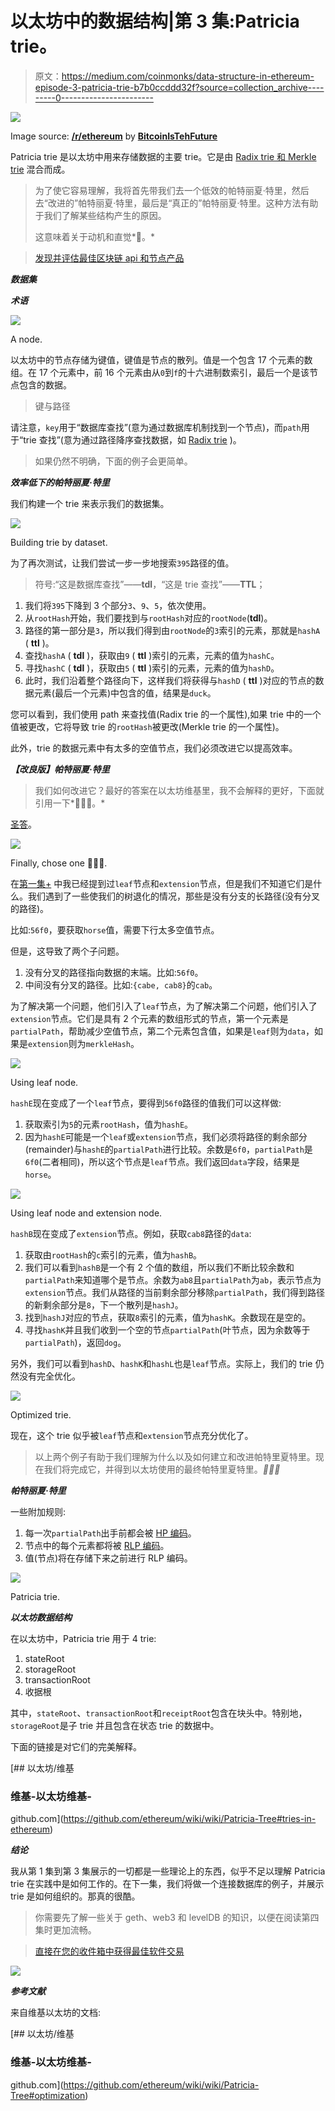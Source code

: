 # 以太坊中的数据结构|第 3 集:Patricia trie。

> 原文：<https://medium.com/coinmonks/data-structure-in-ethereum-episode-3-patricia-trie-b7b0ccddd32f?source=collection_archive---------0----------------------->

![](img/fc35c38c4302572f0e64075633fd31c8.png)

Image source: [**/r/ethereum**](https://www.reddit.com/r/ethereum/comments/67sds9/ethereum_background_wallpaper_image_in_hd/) by [**BitcoinIsTehFuture**](https://www.reddit.com/user/BitcoinIsTehFuture)

Patricia trie 是以太坊中用来存储数据的主要 trie。它是由 [Radix trie 和 Merkle trie](/@phansnt/data-structure-in-ethereum-episode-2-radix-trie-and-merkle-trie-d941d0bfd69a) 混合而成。

> 为了使它容易理解，我将首先带我们去一个低效的帕特丽夏·特里，然后去“改进的”帕特丽夏·特里，最后是“真正的”帕特丽夏·特里。这种方法有助于我们了解某些结构产生的原因。
> 
> 这意味着关于动机和直觉*🏃。*

> [发现并评估最佳区块链 api 和节点产品](https://coincodecap.com/category/blockchain-node-and-api)

***数据集***

***术语***

![](img/a6aad55a095d3dcb701ce2589e8acc6e.png)

A node.

以太坊中的节点存储为键值，键值是节点的散列。值是一个包含 17 个元素的数组。在 17 个元素中，前 16 个元素由从`0`到`f`的十六进制数索引，最后一个是该节点包含的数据。

> 键与路径

请注意，`key`用于“数据库查找”(意为通过数据库机制找到一个节点)，而`path`用于“trie 查找”(意为通过路径降序查找数据，如 [Radix trie](/@phansnt/data-structure-in-ethereum-episode-2-radix-trie-and-merkle-trie-d941d0bfd69a) )。

> 如果仍然不明确，下面的例子会更简单。

***效率低下的帕特丽夏·特里***

我们构建一个 trie 来表示我们的数据集。

![](img/36e18a093a87cf5fa896ddda5443befd.png)

Building trie by dataset.

为了再次测试，让我们尝试一步一步地搜索`395`路径的值。

> 符号:“这是数据库查找”——**tdl**，“这是 trie 查找”——**TTL**；

1.  我们将`395`下降到 3 个部分`3`、`9`、`5`，依次使用。
2.  从`rootHash`开始，我们要找到与`rootHash`对应的`rootNode`(**tdl**)。
3.  路径的第一部分是`3`，所以我们得到由`rootNode`的`3`索引的元素，那就是`hashA` ( **ttl** )。
4.  查找`hashA` ( **tdl** )，获取由`9` ( **ttl** )索引的元素，元素的值为`hashC`。
5.  寻找`hashC` ( **tdl** )，获取由`5` ( **ttl** )索引的元素，元素的值为`hashD`。
6.  此时，我们沿着整个路径向下，这样我们将获得与`hashD` ( **ttl** )对应的节点的数据元素(最后一个元素)中包含的值，结果是`duck`。

您可以看到，我们使用 path 来查找值(Radix trie 的一个属性),如果 trie 中的一个值被更改，它将导致 trie 的`rootHash`被更改(Merkle trie 的一个属性)。

此外，trie 的数据元素中有太多的空值节点，我们必须改进它以提高效率。

***【改良版】帕特丽夏·特里***

> 我们如何改进它？最好的答案在以太坊维基里，我不会解释的更好，下面就引用一下*💅💅💅。*

[圣答](https://github.com/ethereum/wiki/wiki/Patricia-Tree#optimization)。

![](img/ebf739b95badbcce9a387446174ead30.png)

Finally, chose one 💆💆💆.

在[第一集+](/@phansnt/data-structure-in-ethereum-episode-1-compact-hex-prefix-encoding-12558ae02791) 中我已经提到过`leaf`节点和`extension`节点，但是我们不知道它们是什么。我们遇到了一些使我们的树退化的情况，那些是没有分支的长路径(没有分叉的路径)。

比如:`56f0`，要获取`horse`值，需要下行太多空值节点。

但是，这导致了两个子问题。

1.  没有分叉的路径指向数据的末端。比如:`56f0`。
2.  中间没有分叉的路径。比如:`{cabe, cab8}`的`cab`。

为了解决第一个问题，他们引入了`leaf`节点，为了解决第二个问题，他们引入了`extension`节点。它们是具有 2 个元素的数组形式的节点，第一个元素是`partialPath`，帮助减少空值节点，第二个元素包含值，如果是`leaf`则为`data`，如果是`extension`则为`merkleHash`。

![](img/a51026a8f3c7d2b917c97b7c4171b77a.png)

Using leaf node.

`hashE`现在变成了一个`leaf`节点，要得到`56f0`路径的值我们可以这样做:

1.  获取索引为`5`的元素`rootHash`，值为`hashE`。
2.  因为`hashE`可能是一个`leaf`或`extension`节点，我们必须将路径的剩余部分(remainder)与`hashE`的`partialPath`进行比较。余数是`6f0`，`partialPath`是`6f0`(二者相同)，所以这个节点是`leaf`节点。我们返回`data`字段，结果是`horse`。

![](img/87a97e0084134204c5f54fd44d4b4b0e.png)

Using leaf node and extension node.

`hashB`现在变成了`extension`节点。例如，获取`cab8`路径的`data`:

1.  获取由`rootHash`的`c`索引的元素，值为`hashB`。
2.  我们可以看到`hashB`是一个有 2 个值的数组，所以我们不断比较余数和`partialPath`来知道哪个是节点。余数为`ab8`且`partialPath`为`ab`，表示节点为`extension`节点。我们从路径的当前剩余部分移除`partialPath`，我们得到路径的新剩余部分是`8`，下一个散列是`hashJ`。
3.  找到`hashJ`对应的节点，获取`8`索引的元素，值为`hashK`。余数现在是空的。
4.  寻找`hashK`并且我们收到一个空的节点`partialPath`(叶节点，因为余数等于`partialPath`)，返回`dog`。

另外，我们可以看到`hashD`、`hashK`和`hashL`也是`leaf`节点。实际上，我们的 trie 仍然没有完全优化。

![](img/bfb932dc2f486645bbbaacd4d5405342.png)

Optimized trie.

现在，这个 trie 似乎被`leaf`节点和`extension`节点充分优化了。

> 以上两个例子有助于我们理解为什么以及如何建立和改进帕特里夏特里。现在我们将完成它，并得到以太坊使用的最终帕特里夏特里。*🚀🚀🚀*

***帕特丽夏·特里***

一些附加规则:

1.  每一次`partialPath`出手前都会被 [HP 编码](/@phansnt/data-structure-in-ethereum-episode-1-compact-hex-prefix-encoding-12558ae02791)。
2.  节点中的每个元素都将被 [RLP 编码](/@phansnt/data-structure-in-ethereum-episode-1-recursive-length-prefix-rlp-encoding-decoding-d1016832f919)。
3.  值(节点)将在存储下来之前进行 RLP 编码。

![](img/f709de4573000f1121e6e0b8a3de86eb.png)

Patricia trie.

***以太坊数据结构***

在以太坊中，Patricia trie 用于 4 trie:

1.  stateRoot
2.  storageRoot
3.  transactionRoot
4.  收据根

其中，`stateRoot`、`transactionRoot`和`receiptRoot`包含在块头中。特别地，`storageRoot`是子 trie 并且包含在状态 trie 的数据中。

下面的链接是对它们的完美解释。

[](https://github.com/ethereum/wiki/wiki/Patricia-Tree#tries-in-ethereum) [## 以太坊/维基

### 维基-以太坊维基-

github.com](https://github.com/ethereum/wiki/wiki/Patricia-Tree#tries-in-ethereum) 

***结论***

我从第 1 集到第 3 集展示的一切都是一些理论上的东西，似乎不足以理解 Patricia trie 在实践中是如何工作的。在下一集，我们将做一个连接数据库的例子，并展示 trie 是如何组织的。那真的很酷。

> 你需要先了解一些关于 geth、web3 和 levelDB 的知识，以便在阅读第四集时更加流畅。

> [直接在您的收件箱中获得最佳软件交易](https://coincodecap.com/?utm_source=coinmonks)

[![](img/7c0b3dfdcbfea594cc0ae7d4f9bf6fcb.png)](https://coincodecap.com/?utm_source=coinmonks)

***参考文献***

来自维基以太坊的文档:

[](https://github.com/ethereum/wiki/wiki/Patricia-Tree#optimization) [## 以太坊/维基

### 维基-以太坊维基-

github.com](https://github.com/ethereum/wiki/wiki/Patricia-Tree#optimization)
